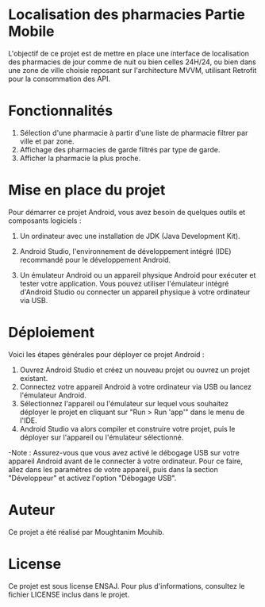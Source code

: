 # Localisation des pharmacies Partie Mobile

L'objectif de ce projet est de mettre en place une interface de localisation des pharmacies de jour comme de nuit ou bien celles 24H/24,
ou bien dans une zone de ville choisie reposant sur l'architecture MVVM, utilisant Retrofit pour la consommation des API.

# Fonctionnalités

1. Sélection d'une pharmacie à partir d'une liste de pharmacie filtrer par ville et par zone.
2. Affichage des pharmacies de garde filtrés par type de garde.
3. Afficher la pharmacie la plus proche.

# Mise en place du projet

Pour démarrer ce projet Android, vous avez besoin de quelques outils et composants logiciels :

1. Un ordinateur avec une installation de JDK (Java Development Kit).

2. Android Studio, l'environnement de développement intégré (IDE) recommandé pour le développement Android. 

3. Un émulateur Android ou un appareil physique Android pour exécuter et tester votre application. Vous pouvez utiliser l'émulateur intégré d'Android Studio ou connecter un appareil physique à votre ordinateur via USB.

# Déploiement

Voici les étapes générales pour déployer ce projet Android :

1. Ouvrez Android Studio et créez un nouveau projet ou ouvrez un projet existant.
2. Connectez votre appareil Android à votre ordinateur via USB ou lancez l'émulateur Android.
3. Sélectionnez l'appareil ou l'émulateur sur lequel vous souhaitez déployer le projet en cliquant sur "Run > Run 'app'" dans le menu de l'IDE.
4. Android Studio va alors compiler et construire votre projet, puis le déployer sur l'appareil ou l'émulateur sélectionné.

-Note : Assurez-vous que vous avez activé le débogage USB sur votre appareil Android avant de le connecter à votre ordinateur.
Pour ce faire, allez dans les paramètres de votre appareil, puis dans la section "Développeur" et activez l'option "Débogage USB".

# Auteur

Ce projet a été réalisé par Moughtanim Mouhib.

# License

Ce projet est sous license ENSAJ. Pour plus d'informations, consultez le fichier LICENSE inclus dans le projet.




